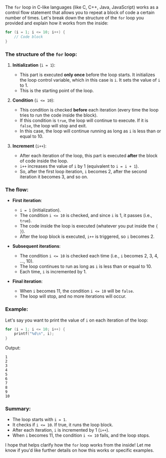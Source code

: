 The `for` loop in C-like languages (like C, C++, Java, JavaScript) works as a control flow statement that allows you to repeat a block of code a certain number of times. Let's break down the structure of the `for` loop you provided and explain how it works from the inside:

```c
for (i = 1; i <= 10; i++) {
    // Code block
}
```

### The structure of the `for` loop:
1. **Initialization** (`i = 1`): 
   - This part is executed **only once** before the loop starts. It initializes the loop control variable, which in this case is `i`. It sets the value of `i` to 1.
   - This is the starting point of the loop.

2. **Condition** (`i <= 10`): 
   - This condition is checked **before** each iteration (every time the loop tries to run the code inside the block).
   - If this condition is `true`, the loop will continue to execute. If it is `false`, the loop will stop and exit.
   - In this case, the loop will continue running as long as `i` is less than or equal to 10.

3. **Increment** (`i++`): 
   - After each iteration of the loop, this part is executed **after** the block of code inside the loop.
   - `i++` increases the value of `i` by 1 (equivalent to `i = i + 1`).
   - So, after the first loop iteration, `i` becomes 2, after the second iteration it becomes 3, and so on.

### The flow:
- **First iteration**: 
   - `i = 1` (initialization). 
   - The condition `i <= 10` is checked, and since `i` is 1, it passes (i.e., `true`).
   - The code inside the loop is executed (whatever you put inside the `{ }`).
   - After the loop block is executed, `i++` is triggered, so `i` becomes 2.

- **Subsequent iterations**:
   - The condition `i <= 10` is checked each time (i.e., `i` becomes 2, 3, 4, ..., 10).
   - The loop continues to run as long as `i` is less than or equal to 10.
   - Each time, `i` is incremented by 1.

- **Final iteration**:
   - When `i` becomes 11, the condition `i <= 10` will be `false`.
   - The loop will stop, and no more iterations will occur.

### Example:

Let's say you want to print the value of `i` on each iteration of the loop:

```c
for (i = 1; i <= 10; i++) {
    printf("%d\n", i);
}
```

Output:
```
1
2
3
4
5
6
7
8
9
10
```

### Summary:
- The loop starts with `i = 1`.
- It checks if `i <= 10`. If true, it runs the loop block.
- After each iteration, `i` is incremented by 1 (`i++`).
- When `i` becomes 11, the condition `i <= 10` fails, and the loop stops.

I hope that helps clarify how the `for` loop works from the inside! Let me know if you'd like further details on how this works or specific examples.